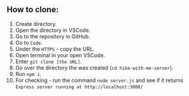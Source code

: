 ## How to clone:
1. Create directory.
2. Open the directory in VSCode.
3. Go to the repository in GitHub.
4. Go to `Code`.
5. Under the `HTTPS` - copy the URL.
6. Open terminal in your open VSCode.
7. Enter `git clone [the URL]`.
8. Go over the directory the was created (`cd hike-with-me-server`).
9. Run `npm i`.
10. For checking - run the command `node server.js` and see if it returns `Express server running at http://localhost:3000/`
